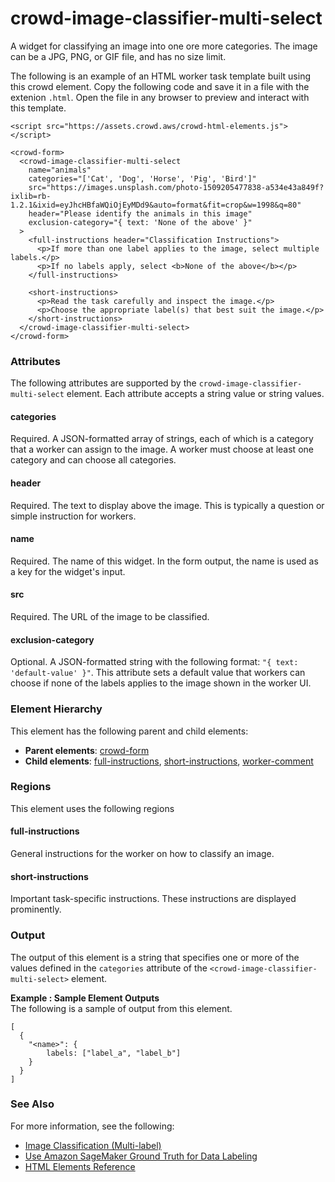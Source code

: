 # crowd\-image\-classifier\-multi\-select<a name="sms-ui-template-crowd-image-classifier-multi"></a>

A widget for classifying an image into one ore more categories\. The image can be a JPG, PNG, or GIF file, and has no size limit\. 

The following is an example of an HTML worker task template built using this crowd element\. Copy the following code and save it in a file with the extenion `.html`\. Open the file in any browser to preview and interact with this template\. 

```
<script src="https://assets.crowd.aws/crowd-html-elements.js"></script>

<crowd-form>
  <crowd-image-classifier-multi-select
    name="animals"
    categories="['Cat', 'Dog', 'Horse', 'Pig', 'Bird']"
    src="https://images.unsplash.com/photo-1509205477838-a534e43a849f?ixlib=rb-1.2.1&ixid=eyJhcHBfaWQiOjEyMDd9&auto=format&fit=crop&w=1998&q=80"
    header="Please identify the animals in this image"
    exclusion-category="{ text: 'None of the above' }"
  >
    <full-instructions header="Classification Instructions">
      <p>If more than one label applies to the image, select multiple labels.</p>
      <p>If no labels apply, select <b>None of the above</b></p>
    </full-instructions>

    <short-instructions>
      <p>Read the task carefully and inspect the image.</p>
      <p>Choose the appropriate label(s) that best suit the image.</p>
    </short-instructions>
  </crowd-image-classifier-multi-select>
</crowd-form>
```

### Attributes<a name="image-classifier-multi-attributes"></a>

The following attributes are supported by the `crowd-image-classifier-multi-select` element\. Each attribute accepts a string value or string values\.

#### categories<a name="image-classifier-multi-attributes-categories"></a>

Required\. A JSON\-formatted array of strings, each of which is a category that a worker can assign to the image\. A worker must choose at least one category and can choose all categories\. 

#### header<a name="image-classifier-multi-attributes-header"></a>

Required\. The text to display above the image\. This is typically a question or simple instruction for workers\.

#### name<a name="image-classifier-multi-attributes-name"></a>

Required\. The name of this widget\. In the form output, the name is used as a key for the widget's input\.

#### src<a name="image-classifier-multi-attributes-src"></a>

Required\. The URL of the image to be classified\. 

#### exclusion\-category<a name="image-classifier-multi-attributes-exclusion-category"></a>

Optional\. A JSON\-formatted string with the following format: `"{ text: 'default-value' }"`\. This attribute sets a default value that workers can choose if none of the labels applies to the image shown in the worker UI\.

### Element Hierarchy<a name="image-classifier-multi-element-hierarchy"></a>

This element has the following parent and child elements:
+ **Parent elements**: [crowd\-form](sms-ui-template-crowd-form.md)
+ **Child elements**: [full\-instructions](sms-ui-template-crowd-image-classifier.md#image-classifier-regions-full-instructions), [short\-instructions](sms-ui-template-crowd-image-classifier.md#image-classifier-regions-short-instructions), [worker\-comment](sms-ui-template-crowd-image-classifier.md#image-classifier-regions-worker-comment)

### Regions<a name="image-classifier-multi-regions"></a>

This element uses the following regions

#### full\-instructions<a name="image-classifier-multi-regions-full-instructions"></a>

General instructions for the worker on how to classify an image\.

#### short\-instructions<a name="image-classifier-multi-regions-short-instructions"></a>

Important task\-specific instructions\. These instructions are displayed prominently\.

### Output<a name="image-classifier-multi-output"></a>

The output of this element is a string that specifies one or more of the values defined in the `categories` attribute of the `<crowd-image-classifier-multi-select>` element\.

**Example : Sample Element Outputs**  
The following is a sample of output from this element\.  

```
[
  {
    "<name>": {
        labels: ["label_a", "label_b"]
    }
  }
]
```

### See Also<a name="image-classifier-multi-see-also"></a>

For more information, see the following:
+ [Image Classification \(Multi\-label\)](sms-image-classification-multilabel.md)
+ [Use Amazon SageMaker Ground Truth for Data Labeling](sms.md)
+ [HTML Elements Reference](sms-ui-template-reference.md)